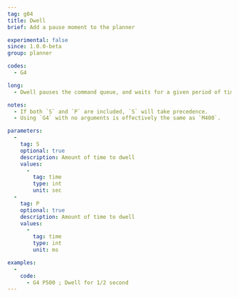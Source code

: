 ```yaml
---
tag: g04
title: Dwell
brief: Add a pause moment to the planner

experimental: false
since: 1.0.0-beta
group: planner

codes:
  - G4

long:
  - Dwell pauses the command queue, and waits for a given period of time.

notes:
  - If both `S` and `P` are included, `S` will take precedence.
  - Using `G4` with no arguments is effectively the same as `M400`.

parameters:
  -
    tag: S
    optional: true
    description: Amount of time to dwell
    values:
      -
        tag: time
        type: int
        unit: sec
  -
    tag: P
    optional: true
    description: Amount of time to dwell
    values:
      -
        tag: time
        type: int
        unit: ms

examples:
  -
    code:
      - G4 P500 ; Dwell for 1/2 second
---
```


